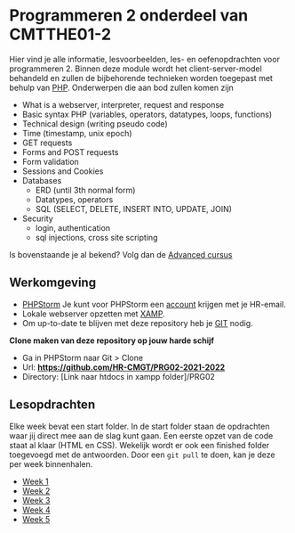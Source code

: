 # Programmeren 2 onderdeel van CMTTHE01-2

Hier vind je alle informatie, lesvoorbeelden, les- en oefenopdrachten voor programmeren 2.
Binnen deze module wordt het client-server-model behandeld en zullen de bijbehorende technieken
worden toegepast met behulp van [PHP](https://www.php.net/).
Onderwerpen die aan bod zullen komen zijn
- What is a webserver, interpreter, request and response
- Basic syntax PHP (variables, operators, datatypes, loops, functions)
- Technical design (writing pseudo code)
- Time (timestamp, unix epoch)
- GET requests
- Forms and POST requests
- Form validation
- Sessions and Cookies
- Databases
    - ERD (until 3th normal form)
    - Datatypes, operators
    - SQL (SELECT, DELETE, INSERT INTO, UPDATE, JOIN)
- Security
    - login, authentication
    - sql injections, cross site scripting

Is bovenstaande je al bekend? Volg dan de [Advanced cursus](advanced)

## Werkomgeving

- [PHPStorm](https://www.jetbrains.com/phpstorm/download/)
  Je kunt voor PHPStorm een [account](https://www.jetbrains.com/shop/eform/students) krijgen met je HR-email.
- Lokale webserver opzetten met [XAMP](https://www.apachefriends.org/download.html).
- Om up-to-date te blijven met deze repository heb je [GIT](https://git-scm.com/book/en/v2/Getting-Started-Installing-Git) nodig.

**Clone maken van deze repository op jouw harde schijf**
- Ga in PHPStorm naar Git > Clone
- Url: **https://github.com/HR-CMGT/PRG02-2021-2022**
- Directory: [Link naar htdocs in xampp folder]/PRG02

## Lesopdrachten

Elke week bevat een start folder. In de start folder staan de opdrachten waar jij
direct mee aan de slag kunt gaan. Een eerste opzet van de code staat al klaar
(HTML en CSS). Wekelijk wordt er ook een finished folder toegevoegd met de antwoorden. Door een ```git pull``` te doen,
kan je deze per week binnenhalen.

- [Week 1](week1)
- [Week 2](week2)
- [Week 3](week3)
- [Week 4](week4)
- [Week 5](week5)
